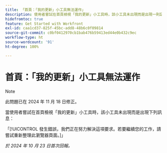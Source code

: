 ```yaml
---
title: 「首頁：「我的更新」小工具無法運作」
description: 使用者嘗試在首頁檢視「我的更新」小工具時，該小工具未出現而是出現一則訊息。
hidefromtoc: true
feature: Get Started with Workfront
exl-id: caa1cd37-825f-45bc-add8-48b6c0f09814
source-git-commit: c0bf0412970cb1bab476b59413ed44e0b432c9ec
workflow-type: ht
source-wordcount: '91'
ht-degree: 100%

---
```


# 首頁：「我的更新」小工具無法運作

>[!NOTE]
>
>此問題已在 2024 年 11 月 18 日修正。

當使用者嘗試在首頁檢視「我的更新」小工具時，該小工具未出現而是出現下列訊息：

「[!UICONTROL 發生錯誤，我們正在努力解決這項要求。若要繼續您的工作，請嘗試重新整理此瀏覽器頁面。]」

_於 2024 年 10 月 23 日首次回報。_
